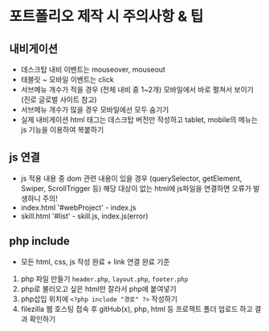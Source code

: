 # 포트폴리오 제작 시 주의사항 & 팁
## 내비게이션
* 데스크탑 내비 이벤트는 mouseover, mouseout
* 태블릿 ~ 모바일 이벤트는 click
* 서브메뉴 개수가 적을 경우 (전체 내비 중 1~2개) 모바일에서 바로 펼쳐서 보이기 (진로 글로벌 사이트 참고)
* 서브메뉴 개수가 많을 경우 모바일에선 모두 숨기기
* 실제 내비게이션 html 태그는 데스크탑 버전만 작성하고 tablet, mobile의 메뉴는 js 기능을 이용하여 복붙하기

## js 연결
* js 적용 내용 중 dom 관련 내용이 있을 경우 (querySelector, getElement, Swiper, ScrollTrigger 등) 해당 대상이 없는 html에 js파일을 연결하면 오류가 발생하니 주의!
* index.html '#webProject' - index.js
* skill.html '#list' - skill.js, index.js(error)

## php include
* 모든 html, css, js 작성 완료 + link 연결 완료 기준
1. php 파일 만들기 `header.php`, `layout.php`, `footer.php`
2. php로 불러오고 싶은 html만 잘라서 php에 붙여넣기
3. php삽입 위치에 `<?php include "경로" ?>` 작성하기
4. filezilla 웹 호스팅 접속 후 gitHub(x), php, html 등 프로젝트 폴더 업로드 하고 결과 확인하기